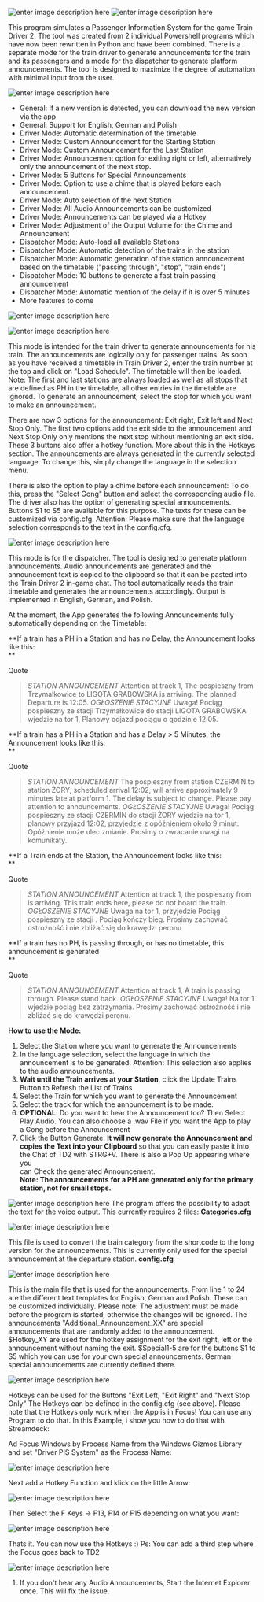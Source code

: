 
![enter image description here](https://cloud.furry.fm/index.php/apps/files_sharing/publicpreview/W9ejkj84sYZSnAy?file=&fileId=1093913&x=1926&y=1056&a=true)
![enter image description here](https://cloud.furry.fm/index.php/apps/files_sharing/publicpreview/a7Xkk97Ys8wALPi?file=&fileId=1093616&x=3844&y=1951&a=true)

This program simulates a Passenger Information System for the game Train Driver 2. The tool was created from 2 individual Powershell programs which have now been rewritten in Python and have been combined. There is a separate mode for the train driver to generate announcements for the train and its passengers and a mode for the dispatcher to generate platform announcements. The tool is designed to maximize the degree of automation with minimal input from the user. 

![enter image description here](https://cloud.furry.fm/index.php/apps/files_sharing/publicpreview/R7CXwYWC3wfx3wo?file=&fileId=1093632&x=3844&y=1951&a=true)

-  General: If a new version is detected, you can download the new version via the app
-  General: Support for English, German and Polish
-  Driver Mode: Automatic determination of the timetable
-  Driver Mode: Custom Announcement for the Starting Station
-  Driver Mode: Custom Announcement for the Last Station
-  Driver Mode: Announcement option for exiting right or left, alternatively only the announcement of the next stop.
-  Driver Mode: 5 Buttons for Special Announcements
-  Driver Mode: Option to use a chime that is played before each announcement.
-  Driver Mode: Auto selection of the next Station
-  Driver Mode: All Audio Announcements can be customized
-  Driver Mode: Announcements can be played via a Hotkey
-  Driver Mode: Adjustment of the Output Volume for the Chime and Announcement
-  Dispatcher Mode: Auto-load all available Stations
-  Dispatcher Mode: Automatic detection of the trains in the station
-  Dispatcher Mode: Automatic generation of the station announcement based on the timetable ("passing through", "stop", "train ends")
-  Dispatcher Mode: 10 buttons to generate a fast train passing announcement
-  Dispatcher Mode: Automatic mention of the delay if it is over 5 minutes
-  More features to come

![enter image description here](https://cloud.furry.fm/index.php/apps/files_sharing/publicpreview/XcZNswYxk8PgTnd?file=&fileId=1094001&x=1926&y=1056&a=true)

![enter image description here](https://cloud.furry.fm/index.php/apps/files_sharing/publicpreview/tZCD2s7BQxzZcTY?file=&fileId=1093590&x=1926&y=1056&a=true)

This mode is intended for the train driver to generate announcements for his train. The announcements are logically only for passenger trains. As soon as you have received a timetable in Train Driver 2, enter the train number at the top and click on "Load Schedule". The timetable will then be loaded. Note: The first and last stations are always loaded as well as all stops that are defined as PH in the timetable, all other entries in the timetable are ignored. To generate an announcement, select the stop for which you want to make an announcement.

There are now 3 options for the announcement: Exit right, Exit left and Next Stop Only. The first two options add the exit side to the announcement and Next Stop Only only mentions the next stop without mentioning an exit side. These 3 buttons also offer a hotkey function. More about this in the Hotkeys section. The announcements are always generated in the currently selected language. To change this, simply change the language in the selection menu.

There is also the option to play a chime before each announcement: To do this, press the "Select Gong" button and select the corresponding audio file.
The driver also has the option of generating special announcements. Buttons S1 to S5 are available for this purpose. The texts for these can be customized via config.cfg. Attention: Please make sure that the language selection corresponds to the text in the config.cfg.

![enter image description here](https://cloud.furry.fm/index.php/apps/files_sharing/publicpreview/CEnNpezKyjHGDzw?file=&fileId=1094002&x=1205&y=645&a=true)

This mode is for the dispatcher. The tool is designed to generate platform announcements. Audio announcements are generated and the announcement text is copied to the clipboard so that it can be pasted into the Train Driver 2 in-game chat. The tool automatically reads the train timetable and generates the announcements accordingly. Output is implemented in English, German, and Polish.

At the moment, the App generates the following Announcements fully automatically depending on the Timetable:  
  
**If a train has a PH in a Station and has no Delay, the Announcement looks like this:  
**  

Quote

> *STATION ANNOUNCEMENT* Attention at track 1, The pospieszny from Trzymałkowice to LIGOTA GRABOWSKA is arriving. The planned Departure is 12:05. *OGŁOSZENIE STACYJNE* Uwaga! Pociąg pospieszny ze stacji Trzymałkowice do stacji LIGOTA GRABOWSKA wjedzie na tor 1, Planowy odjazd pociągu o godzinie 12:05.

  
**If a train has a PH in a Station and has a Delay > 5 Minutes, the Announcement looks like this:  
**  

Quote

> *STATION ANNOUNCEMENT* The pospieszny from station CZERMIN to station ŻORY, scheduled arrival 12:02, will arrive approximately 9 minutes late at platform 1. The delay is subject to change. Please pay attention to announcements. *OGŁOSZENIE STACYJNE* Uwaga! Pociąg pospieszny ze stacji CZERMIN do stacji ŻORY wjedzie na tor 1, planowy przyjazd 12:02, przyjedzie z opóźnieniem około 9 minut. Opóźnienie może ulec zmianie. Prosimy o zwracanie uwagi na komunikaty.

  
**If a Train ends at the Station, the Announcement looks like this:  
**  

Quote

> *STATION ANNOUNCEMENT* Attention at track 1, the pospieszny from is arriving. This train ends here, please do not board the train. *OGŁOSZENIE STACYJNE* Uwaga na tor 1, przyjedzie Pociąg pospieszny ze stacji . Pociąg kończy bieg. Prosimy zachować ostrożność i nie zbliżać się do krawędzi peronu

  
**If a train has no PH, is passing through, or has no timetable, this announcement is generated  
**  

Quote

> *STATION ANNOUNCEMENT* Attention at track 1, A train is passing through. Please stand back. *OGŁOSZENIE STACYJNE* Uwaga! Na tor 1 wjedzie pociąg bez zatrzymania. Prosimy zachować ostrożność i nie zbliżać się do krawędzi peronu.

**How to use the Mode:**

1. Select the Station where you want to generate the Announcements  
2. In the language selection, select the language in which the announcement is to be generated. Attention: This selection also applies to the audio announcements.  
3. **Wait until the Train arrives at your Station**, click the Update Trains Button to Refresh the List of Trains
4. Select the Train for which you want to generate the Announcement  
5. Select the track for which the announcement is to be made.  
6. **OPTIONAL**: Do you want to hear the Announcement too? Then Select Play Audio. You can also choose a .wav File if you want the App to play a Gong before the Announcement  
7. Click the Button Generate. **It will now generate the Announcement and copies the Text into your Clipboard** so that you can easily paste it into the Chat of TD2 with STRG+V. There is also a Pop Up appearing where you  
can Check the generated Announcement.  
**Note: The announcements for a PH are generated only for the primary station, not for small stops.**

![enter image description here](https://cloud.furry.fm/index.php/apps/files_sharing/publicpreview/foi59jd93yBnbjs?file=&fileId=1093648&x=3844&y=1951&a=true)
The program offers the possibility to adapt the text for the voice output. This currently requires 2 files:
**Categories.cfg**

![enter image description here](https://cloud.furry.fm/index.php/apps/files_sharing/publicpreview/ZgD7mCs6mkfzaRA?file=&fileId=1093589&x=3844&y=1951&a=true)

This file is used to convert the train category from the shortcode to the long version for the announcements. This is currently only used for the special announcement at the departure station.
**config.cfg**

![enter image description here](https://cloud.furry.fm/index.php/apps/files_sharing/publicpreview/BDzFz79a8FCAN4q?file=&fileId=1093591&x=3844&y=1951&a=true)

This is the main file that is used for the announcements. From line 1 to 24 are the different text templates for English, German and Polish. These can be customized individually. Please note: The adjustment must be made before the program is started, otherwise the changes will be ignored. 
The announcements "Additional_Announcement_XX" are special announcements that are randomly added to the announcement.
$Hotkey_XY are used for the hotkey assignment for the exit right, left or the announcement without naming the exit.
$Special1-5 are for the buttons S1 to S5 which you can use for your own special announcements. German special announcements are currently defined there.

![enter image description here](https://cloud.furry.fm/index.php/apps/files_sharing/publicpreview/8S7Xini4WtQ4cmF?file=&fileId=1093668&x=3844&y=1951&a=true)

Hotkeys can be used for the Buttons "Exit Left, "Exit Right" and "Next Stop Only" The Hotkeys can be defined in the config.cfg (see above). Please note that the Hotkeys only work when the App is in Focus! You can use any Program to do that. In this Example, i show you how to do that with Streamdeck:

Ad Focus Windows by Process Name from the Windows Gizmos Library  and set "Driver PIS System" as the Process Name:

![enter image description here](https://cloud.furry.fm/index.php/apps/files_sharing/publicpreview/mJ4eeW4x49TsBws?file=&fileId=1093522&x=1926&y=1057&a=true)

Next add a Hotkey Function and klick on the little Arrow:

![enter image description here](https://cloud.furry.fm/index.php/apps/files_sharing/publicpreview/z8DPpMFe4gxHnWo?file=&fileId=1093523&x=1926&y=1057&a=true)

Then Select the F Keys -> F13, F14 or F15 depending on what you want:

![enter image description here](https://cloud.furry.fm/index.php/apps/files_sharing/publicpreview/GNnr3CpqbD78CDL?file=&fileId=1093521&x=1926&y=1057&a=true)

Thats it. You can now use the Hotkeys :) Ps: You can add a third step where the Focus goes back to TD2

![enter image description here](https://cloud.furry.fm/index.php/apps/files_sharing/publicpreview/D5fi2oJJdH9yaHj?file=&fileId=1093667&x=3844&y=1951&a=true)

1. If you don't hear any Audio Announcements, Start the Internet Explorer once. This will fix the issue.
